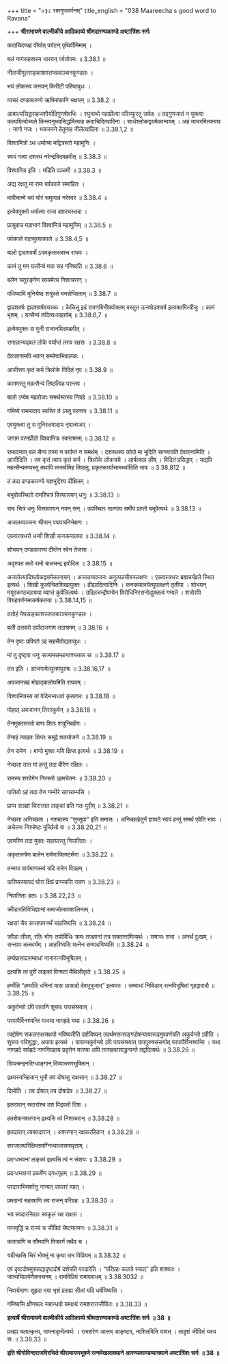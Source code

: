 +++
title = "०३८ रामगुणवर्णनम्"
title_english = "038 Maareecha s good word to Ravana"

+++
**श्रीरामायणे वाल्मीकीये आदिकाव्ये श्रीमदारण्यकाण्डे अष्टात्रिंशः सर्गः**

कदाचिदप्यहं वीर्यात् पर्यटन् पृथिवीमिमाम् ।

बलं नागसहस्रस्य धारयन् पर्वतोपमः ॥ 3.38.1 ॥

नीलजीमूतसङ्काशस्तप्तकाञ्चनकुण्डलः ।

भयं लोकस्य जनयन् किरीटी परिघायुधः ।

व्यचरं दण्डकारण्ये ऋषिमांसानि भक्षयन् ॥ 3.38.2 ॥

आबाल्यसिद्धसहजशौर्यादिगुणशेवधिः । रघुनाथो महाप्रीत्या परिस्फुरतु सर्वतः ॥ तद्गुणजातं न युक्त्या कल्पयित्वोच्यते किन्त्वनुभवसिद्धमित्याह कदाचिदित्यादिना । सार्धश्लोकद्वयमेकान्वयम् । अहं व्यचरमित्यन्वयः । नागो गजः । भयजनने हेतुमाह नीलेत्यादिना ॥ 3.38.1,2 ॥

विश्वामित्रो ऽथ धर्मात्मा मद्वित्रस्तो महामुनिः ।

स्वयं गत्वा दशरथं नरेन्द्रमिदमब्रवीत् ॥ 3.38.3 ॥

विश्वामित्र इति । मदिति पञ्चमी ॥ 3.38.3 ॥

अद्य रक्षतु मां रामः पर्वकाले समाहितः ।

मारीचान्मे भयं घोरं समुत्पन्नं नरेश्वर ॥ 3.38.4 ॥

इत्येवमुक्तो धर्मात्मा राजा दशरथस्तदा ।

प्रत्युवाच महाभागं विश्वामित्रं महामुनिम् ॥ 3.38.5 ॥

पर्वकाले यज्ञसुत्याकाले ॥ 3.38.4,5 ॥

बालो द्वादशवर्षो ऽयमकृतास्त्रश्च राघवः ।

कामं तु मम यत्सैन्यं मया सह गमिष्यति ॥ 3.38.6 ॥

बलेन चतुरङ्गेण स्वयमेत्य निशाचरान् ।

वधिष्यामि मुनिश्रेष्ठ शत्रूंस्ते मनसेप्सितान् ॥ 3.38.7 ॥

द्वादशवर्षः द्वादशवर्षवयस्कः । केचित्तु इदं रावणबिभीषयोक्तम् वस्तुत ऊनषोडशवर्ष इत्यक्तमित्यीचुः । कामं भृशम् । यत्सैन्यं तदित्यध्याहार्यम् ॥ 3.38.6,7 ॥

इत्येवमुक्तः स मुनी राजानमिदमब्रवीत् ।

रामान्नान्यद्बलं लोके पर्याप्तं तस्य रक्षसः ॥ 3.38.8 ॥

देवातानामपि भवान् समरेष्वभिपालकः ।

आसीत्तव कृतं कर्म त्रिलोके विदितं नृप ॥ 3.38.9 ॥

काममस्तु महत्सैन्यं तिष्ठत्विह परन्तप ।

बालो ऽप्येष महातेजाः समर्थस्तस्य निग्रहे ॥ 3.38.10 ॥

गमिष्ये राममादाय स्वस्ति ते ऽस्तु परन्तप ॥ 3.38.11 ॥

एवमुक्त्वा तु स मुनिस्तमादाय नृपात्मजम् ।

जगाम परमप्रीतो विश्वामित्रः स्वमाश्रमम् ॥ 3.38.12 ॥

रामादन्यत् बलं सैन्यं तस्य न पर्याप्तं न समर्थम् । दशरथस्य कोपो मा भूदिति सान्त्वयति देवतानामिति । आसीदिति । तव कृतं त्वाय कृतं कर्म । त्रिलोके लोकत्रये । आर्षत्वान्न ङीष् । विदितं प्रसिद्धम् । यद्यपि महत्सैन्यमप्यस्तु तथापि तत्सर्वमिह तिष्ठतु, प्रकृतकार्यासामर्थ्यादिति भावः ॥ 3.38.812 ॥

तं तदा दण्डकारण्ये यज्ञमुद्दिश्य दीक्षितम् ।

बभूवोपस्थितो रामश्चित्रं विस्फारयन् धनुः ॥ 3.38.13 ॥

रामः चित्रं धनुः विस्फारयन् नयन् सन् । उपस्थितः रक्षणाय समीपं प्राप्तो बभूवेत्यर्थः ॥ 3.38.13 ॥

अजातव्यञ्जनः श्रीमान् पद्मपत्रनिभेक्षणः ।

एकवस्त्रधरो धन्वी शिखी कनकमालया ॥ 3.38.14 ॥

शोभयन् दण्डकारण्यं दीप्तेन स्वेन तेजसा ।

अदृश्यत ततो रामो बालचन्द्र इवोदितः ॥ 3.38.15 ॥

अजातेत्यादिश्लोकद्वयमेकान्वयम् । अजातव्यञ्जनः अनुत्पन्नयौवनलक्षणः । एकवस्त्रधरः ब्रह्मचर्यव्रते स्थित इत्यर्थः । शिखी कुलोचितशिखायुक्तः । व्रीह्यादित्वादिनिः । कनकमालयेत्युपलक्षणे तृतीया । शोभयन् मयूरकण्ठच्छायया व्याप्तं कुर्वन्नित्यर्थः । उदितचन्द्रौपम्येन विरोधिनिरसनोद्युक्तत्वं गम्यते । शत्रोरपि विग्रहवर्णनमाकर्षकतया ॥ 3.38.14,15 ॥

ततोहं मेघसङ्काशस्तप्तकाञ्चनकुण्डलः ।

बली दत्तवरो दर्पादाजगाम तदाश्रमम् ॥ 3.38.16 ॥

तेन दृष्टः प्रविष्टो ऽहं सहसैवोद्यतायुधः ।

मां तु दृष्ट्वा धनुः सज्यमसम्भ्रान्तश्चकार सः ॥ 3.38.17 ॥

तत इति । आजगामेत्युत्तमपुरुषः ॥ 3.38.16,17 ॥

अवजानन्नहं मोहाद्बालोयमिति राघवम् ।

विश्वामित्रस्य तां वेदिमभ्यधावं कृतत्वरः ॥ 3.38.18 ॥

मोहात् अवजानन् तिरस्कुर्वन् ॥ 3.38.18 ॥

तेनमुक्तस्ततो बाणः शितः शत्रुनिबर्हणः ।

तेनाहं त्वाहतः क्षिप्तः समुद्रे शतयोजने ॥ 3.38.19 ॥

तेन रामेण । बाणो मुक्तः मयि क्षिप्त इत्यर्थः ॥ 3.38.19 ॥

नेच्छता तात मां हन्तुं तदा वीरेण रक्षितः ।

रामस्य शरवेगेन निरस्तो ऽहमचेतनः ॥ 3.38.20 ॥

पातितो ऽहं तदा तेन गम्भीरे सागराम्भसि ।

प्राप्य सञ्ज्ञां चिरात्तात लङ्कां प्रति गतः पुरीम् ॥ 3.38.21 ॥

नेच्छता अनिच्छता । नशब्दस्य “सुप्सुपा” इति समासः । अनिच्छाहेतुर्न ज्ञायते स्वयं हन्तुं समर्थ एवेति भावः । अचेतनः निश्चेष्टः मूर्च्छितो वा ॥ 3.38.20,21 ॥

एवमस्मि तदा मुक्तः सहायास्तु निपातिताः ।

अकृतास्त्रेण बालेन रामेणाक्लिष्टर्मणा ॥ 3.38.22 ॥

तन्मया वार्यमाणस्त्वं यदि रामेण विग्रहम् ।

करिष्यस्यापदं घोरां क्षिप्रं प्राप्स्यसि रावण ॥ 3.38.23 ॥

निपातिताः हताः ॥ 3.38.22,23 ॥

क्रीडारतिविधिज्ञानां समाजोत्सवशालिनाम् ।

रक्षसां चैव सन्तापमनर्थं चाहरिष्यसि ॥ 3.38.24 ॥

क्रीडा लीला, रतिः भोगः तयोर्विधिः क्रमः तज्ज्ञानां तत्र सक्तानामित्यर्थः । समाजः सभा । अनर्थं दुःखम् । सन्तापः तत्कार्यम् । आहरिष्यसि यत्नेन सम्पादयिष्यसि ॥ 3.38.24 ॥

हर्म्यप्रासादसम्बाधां नानारत्नविभूषिताम् ।

द्रक्ष्यसि त्वं पुरीं लङ्कां विनष्टां मैथिलीकृते ॥ 3.38.25 ॥

हर्म्येति “हर्म्यादि धनिनां वासः प्रासादो देवभूभुजाम्” इत्यमरः । सम्बाधां निबिडाम् रत्नविभूषितां गृहद्वारादौ ॥ 3.38.25 ॥

अकुर्वन्तो ऽपि पापानि शुचयः पापसंश्रयात् ।

परपापैर्विनश्यन्ति मत्स्या नागह्रदे यथा ॥ 3.38.26 ॥

त्वद्दोषेण सकलराक्षसक्षयो भविष्यतीति दर्शयिष्यन् तदर्थमसत्सङ्गदोषन्यायारूढमुपवर्णयति अकुर्वन्तो ऽपीति । शुचयः परिशुद्धाः, अपापा इत्यर्थः । पापान्यकुर्वन्तो ऽपि पापसंश्रयात् पापपुरुषसंसर्गात् परपापैर्विनश्यन्ति । यथा नागह्रदे सर्पह्रदे नागनिग्रहाय प्रवृत्तेन मत्स्या अपि तत्सहवासाद्धन्यन्ते तद्वदित्यर्थः ॥ 3.38.26 ॥

दिव्यचन्द्रनदिग्धाङ्गान् दिव्याभरणभूषितान् ।

द्रक्ष्यस्यभिहतान् भूमौ तव दोषात्तु राक्षसान् ॥ 3.38.27 ॥

दिव्येति । तव दोषात् तव दोषादेव ॥ 3.38.27 ॥

हृतदारान् सदारांश्च दश विद्रवतो दिशः ।

हतशेषानशरणान् द्रक्ष्यसि त्वं निशाचरान् ॥ 3.38.28 ॥

हृतदारान् त्यक्तदारान् । अशरणान् रक्षकरहितान् ॥ 3.38.28 ॥

शरजालपरिक्षिप्तामग्निज्वालासमावृताम् ।

प्रदग्धभवनां लङ्कां द्रक्ष्यसि त्वं न संशयः ॥ 3.38.29 ॥

प्रदग्धभवानां प्रकर्षेण द्गधगृहम् ॥ 3.38.29 ॥

परदाराभिमर्शात्तु नान्यत् पापतरं महत् ।

प्रमदानां सहस्राणि तव राजन् परिग्रहः ॥ 3.38.30 ॥

भव स्वदारनिरतः स्वकुलं रक्ष राक्षस ।

मानमृद्धिं च राज्यं च जीवितं चेष्टमात्मनः ॥ 3.38.31 ॥

कलत्राणि च सौम्यानि मित्रवर्गं तथैव च ।

यदीच्छसि चिरं भोक्तुं मा कृथा राम विप्रियम् ॥ 3.38.32 ॥

एवं दृष्टदोषमुपपाद्यादृष्टदोषं दर्शयति परदारेति । “परिग्रहः कलत्रे स्यात्” इति शाश्वतः । जात्यभिप्रायेणैकवचनम् । रामविप्रियं रामापराधम् ॥ 3.38.3032 ॥

निवार्यमाणः सुहृदा मया भृशं प्रसह्य सीतां यदि धर्षयिष्यसि ।

गमिष्यसि क्षीणबलः सबान्धवो यमक्षयं रामशरात्तजीवितः ॥ 3.38.33 ॥

**इत्यार्षे श्रीरामायणे वाल्मीकीये आदिकाव्ये श्रीमदारण्यकाण्डे अष्टात्रिंशः सर्गः ॥ 38 ॥**

प्रसह्य बलात्कृत्य, मामनादृत्येत्यर्थः । रामशरेण आत्तम् आकृष्टम्, नाशितमिति यावत् । तादृशं जीवितं यस्य सः ॥ 3.38.33 ॥

**इति श्रीगोविन्दराजविरचिते श्रीरामायणभूषणे रत्नमेखलाख्याने आरण्यकाण्डव्याख्याने अष्टात्रिंशः सर्गः ॥ 38 ॥**
